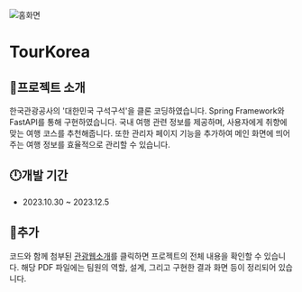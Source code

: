 ![홈화면](https://github.com/moonsae/Travel-Website/blob/main/%EC%8A%A4%ED%81%AC%EB%A6%B0%EC%83%B7%202024-03-18%20182634.png)

# TourKorea

## 💬프로젝트 소개
한국관광공사의 '대한민국 구석구석'을 클론 코딩하였습니다. Spring Framework와 FastAPI를 통해 구현하였습니다.
국내 여행 관련 정보를 제공하며, 사용자에게 취향에 맞는 여행 코스를 추천해줍니다. 또한 관리자 페이지 기능을 추가하여 메인 화면에 띄어주는 여행 정보를 효율적으로 관리할 수 있습니다.

## 🕛개발 기간
- 2023.10.30 ~ 2023.12.5

## 💫추가
코드와 함께 첨부된 [관광웹소개](https://github.com/moonsae/Travel-Website/blob/main/%EA%B4%80%EA%B4%91%EC%9B%B9%EC%86%8C%EA%B0%9C.pdf)를 클릭하면 프로젝트의 전체 내용을 확인할 수 있습니다. 해당 PDF 파일에는 팀원의 역할, 설계, 그리고 구현한 결과 화면 등이 정리되어 있습니다.

